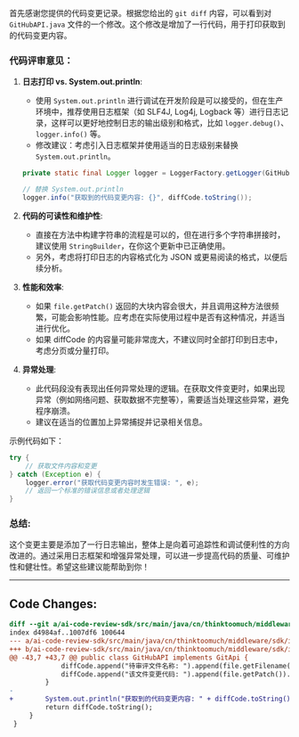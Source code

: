 首先感谢您提供的代码变更记录。根据您给出的 `git diff` 内容，可以看到对 `GitHubAPI.java` 文件的一个修改。这个修改是增加了一行代码，用于打印获取到的代码变更内容。

### 代码评审意见：

1. **日志打印 vs. System.out.println**:
   - 使用 `System.out.println` 进行调试在开发阶段是可以接受的，但在生产环境中，推荐使用日志框架（如 SLF4J, Log4j, Logback 等）进行日志记录，这样可以更好地控制日志的输出级别和格式，比如 `logger.debug()`、`logger.info()` 等。
   - 修改建议：考虑引入日志框架并使用适当的日志级别来替换 `System.out.println`。

   ```java
   private static final Logger logger = LoggerFactory.getLogger(GitHubAPI.class);
   
   // 替换 System.out.println
   logger.info("获取到的代码变更内容: {}", diffCode.toString());
   ```

2. **代码的可读性和维护性**:
   - 直接在方法中构建字符串的流程是可以的，但在进行多个字符串拼接时，建议使用 `StringBuilder`，在你这个更新中已正确使用。
   - 另外，考虑将打印日志的内容格式化为 JSON 或更易阅读的格式，以便后续分析。

3. **性能和效率**:
   - 如果 `file.getPatch()` 返回的大块内容会很大，并且调用这种方法很频繁，可能会影响性能。应考虑在实际使用过程中是否有这种情况，并适当进行优化。
   - 如果 diffCode 的内容量可能非常庞大，不建议同时全部打印到日志中，考虑分页或分量打印。

4. **异常处理**:
   - 此代码段没有表现出任何异常处理的逻辑。在获取文件变更时，如果出现异常（例如网络问题、获取数据不完整等），需要适当处理这些异常，避免程序崩溃。
   - 建议在适当的位置加上异常捕捉并记录相关信息。

示例代码如下：

```java
try {
    // 获取文件内容和变更
} catch (Exception e) {
    logger.error("获取代码变更内容时发生错误: ", e);
    // 返回一个标准的错误信息或者处理逻辑
}
```

### 总结:
这个变更主要是添加了一行日志输出，整体上是向着可追踪性和调试便利性的方向改进的。通过采用日志框架和增强异常处理，可以进一步提高代码的质量、可维护性和健壮性。希望这些建议能帮助到你！

---

## Code Changes:
```diff
diff --git a/ai-code-review-sdk/src/main/java/cn/thinktoomuch/middleware/sdk/infrastructure/git/impl/GitHubAPI.java b/ai-code-review-sdk/src/main/java/cn/thinktoomuch/middleware/sdk/infrastructure/git/impl/GitHubAPI.java
index d4984af..1007df6 100644
--- a/ai-code-review-sdk/src/main/java/cn/thinktoomuch/middleware/sdk/infrastructure/git/impl/GitHubAPI.java
+++ b/ai-code-review-sdk/src/main/java/cn/thinktoomuch/middleware/sdk/infrastructure/git/impl/GitHubAPI.java
@@ -43,7 +43,7 @@ public class GitHubAPI implements GitApi {
             diffCode.append("待审评文件名称: ").append(file.getFilename()).append("\n");
             diffCode.append("该文件变更代码: ").append(file.getPatch()).append("\n");
         }
-
+        System.out.println("获取到的代码变更内容: " + diffCode.toString());
         return diffCode.toString();
     }
 }
```
